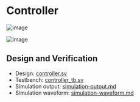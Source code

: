 # Controller
![image](https://github.com/coolnikitav/learning/assets/30304422/bef42f9f-6492-4fa8-a03a-e05b792df75a)

![image](https://github.com/coolnikitav/learning/assets/30304422/86ad7201-15b8-4469-98e5-bf6054b28570)

## Design and Verification
- Design: [controller.sv](controller.sv)
- Testbench: [controller_tb.sv](controller_tb.sv)
- Simulation output: [simulation-output.md](simulation-output.md)
- Simulation waveform: [simulation-waveform.md](simulation-waveform.md)

